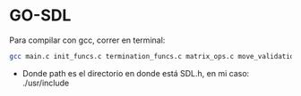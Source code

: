 # GO-SDL
Para compilar con gcc, correr en terminal:

```bash
gcc main.c init_funcs.c termination_funcs.c matrix_ops.c move_validation.c bit_ops.c player_input_processing.c rendering.c game_stats_funcs.c game_states.c buttons.c -o main -Ipath -lSDL2main -lSDL2 -lm
```

- Donde path es el directorio en donde está SDL.h, en mi caso: ./usr/include

